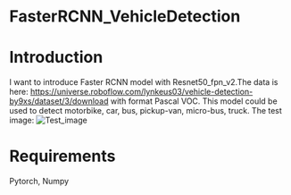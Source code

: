 # FasterRCNN_VehicleDetection
# Introduction
I want to introduce Faster RCNN model with Resnet50_fpn_v2.The data is here: https://universe.roboflow.com/lynkeus03/vehicle-detection-by9xs/dataset/3/download with format Pascal VOC.
This model could be used to detect motorbike, car, bus, pickup-van, micro-bus, truck.
The test image:
![Test_image](https://github.com/DangTheVinh09112004/FasterRCNN_VehicleDetection/assets/152133055/059e1b04-f3f7-4dba-8ec6-f4d14a31ba43)
# Requirements
Pytorch, Numpy

